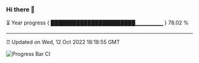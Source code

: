 ### Hi there 👋

⏳ Year progress { ███████████████████████▁▁▁▁▁▁▁ } 78.02 %

---

⏰ Updated on Wed, 12 Oct 2022 18:18:55 GMT

![Progress Bar CI](https://github.com/Shyam-Makwana/GitHub-Actions-Demo/workflows/Progress%20Bar%20CI/badge.svg)

